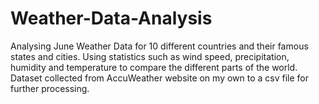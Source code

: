 # Weather-Data-Analysis
Analysing June Weather Data for 10 different countries and their famous states and cities.
Using statistics such as wind speed, precipitation, humidity and temperature to compare the different parts of the world.
Dataset collected from AccuWeather website on my own to a csv file for further processing.
